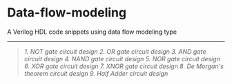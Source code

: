 # Data-flow-modeling
A Verilog HDL code snippets using data flow modeling type
*********************************
> _1. NOT gate circuit design
> 2. OR gate circuit design
> 3. AND gate circuit design
> 4. NAND gate circuit design
> 5. NOR gate circuit design
> 6. XOR gate circuit design
> 7. XNOR gate circuit design
> 8. De Morgan's theorem circuit design
> 9. Half Adder circuit design_
